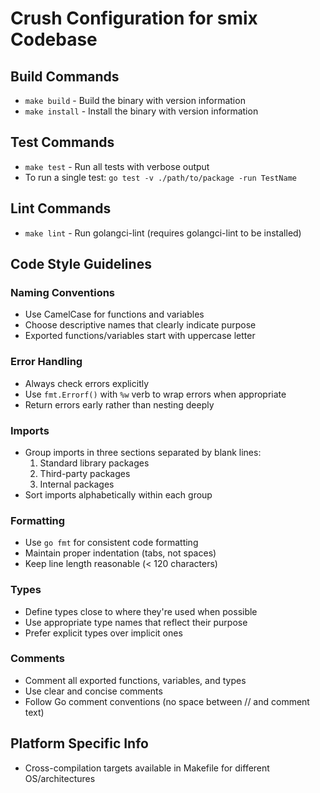 # Crush Configuration for smix Codebase

## Build Commands
- `make build` - Build the binary with version information
- `make install` - Install the binary with version information

## Test Commands
- `make test` - Run all tests with verbose output
- To run a single test: `go test -v ./path/to/package -run TestName`

## Lint Commands
- `make lint` - Run golangci-lint (requires golangci-lint to be installed)

## Code Style Guidelines

### Naming Conventions
- Use CamelCase for functions and variables
- Choose descriptive names that clearly indicate purpose
- Exported functions/variables start with uppercase letter

### Error Handling
- Always check errors explicitly
- Use `fmt.Errorf()` with `%w` verb to wrap errors when appropriate
- Return errors early rather than nesting deeply

### Imports
- Group imports in three sections separated by blank lines:
  1. Standard library packages
  2. Third-party packages
  3. Internal packages
- Sort imports alphabetically within each group

### Formatting
- Use `go fmt` for consistent code formatting
- Maintain proper indentation (tabs, not spaces)
- Keep line length reasonable (< 120 characters)

### Types
- Define types close to where they're used when possible
- Use appropriate type names that reflect their purpose
- Prefer explicit types over implicit ones

### Comments
- Comment all exported functions, variables, and types
- Use clear and concise comments
- Follow Go comment conventions (no space between // and comment text)

## Platform Specific Info
- Cross-compilation targets available in Makefile for different OS/architectures